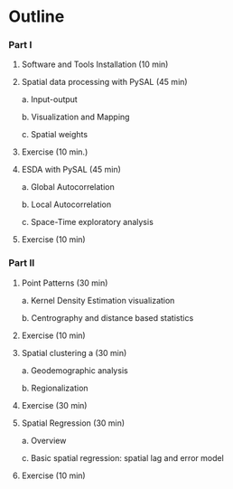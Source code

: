 # Outline

### Part I

1. Software and Tools Installation (10 min)

2. Spatial data processing with PySAL (45 min)

    a. Input-output

    b. Visualization and Mapping

    c. Spatial weights

3. Exercise (10 min.)

4. ESDA with PySAL (45 min)

    a. Global Autocorrelation

    b. Local Autocorrelation

    c. Space-Time exploratory analysis

5. Exercise (10 min)

### Part II

1. Point Patterns (30 min)

   a. Kernel Density Estimation visualization
 
   b. Centrography and distance based statistics

2. Exercise (10 min)

3. Spatial clustering a (30 min)

    a. Geodemographic analysis

    b. Regionalization

4. Exercise (30 min)

5. Spatial Regression (30 min)

    a.  Overview

    c.  Basic spatial regression: spatial lag and error model

6. Exercise (10 min)

